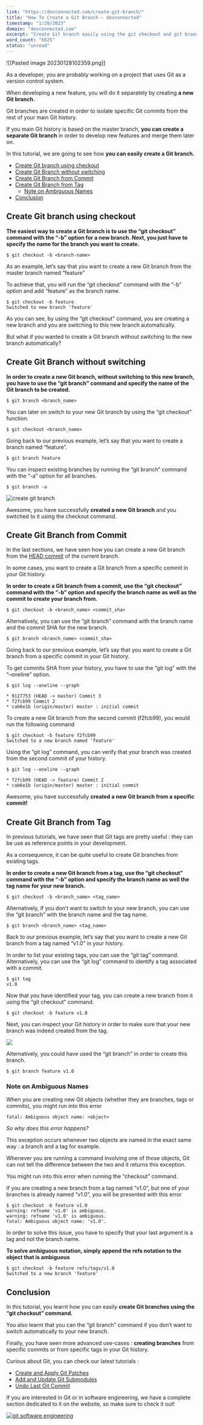 ```yaml
---
link: "https://devconnected.com/create-git-branch/"
title: "How To Create a Git Branch – devconnected"
timestamp: "1/28/2023"
domain: "devconnected.com"
excerpt: "Create Git branch easily using the git checkout and git branch commands to create your branch from branch, commit or tag."
word_count: "6625"
status: "unread"
---
```

![[Pasted image 20230128102359.png]]

As a developer, you are probably working on a project that uses Git as a version control system.

When developing a new feature, you will do it separately by creating **a new Git branch.**

Git branches are created in order to isolate specific Git commits from the rest of your main Git history.

If you main Git history is based on the master branch, **you can create a separate Git branch** in order to develop new features and merge them later on.

In this tutorial, we are going to see how **you can easily create a Git branch.**

-   [Create Git branch using checkout](#Create_Git_branch_using_checkout "Create Git branch using checkout")
-   [Create Git Branch without switching](#Create_Git_Branch_without_switching "Create Git Branch without switching")
-   [Create Git Branch from Commit](#Create_Git_Branch_from_Commit "Create Git Branch from Commit")
-   [Create Git Branch from Tag](#Create_Git_Branch_from_Tag "Create Git Branch from Tag")
    -   [Note on Ambiguous Names](#Note_on_Ambiguous_Names "Note on Ambiguous Names")
-   [Conclusion](#Conclusion "Conclusion")

## Create Git branch using checkout

**The easiest way to create a Git branch is to use the “git checkout” command with the “-b” option for a new branch. Next, you just have to specify the name for the branch you want to create.**

```
$ git checkout -b <branch-name>
```

As an example, let’s say that you want to create a new Git branch from the master branch named “feature”

To achieve that, you will run the “git checkout” command with the “-b” option and add “feature” as the branch name.

```
$ git checkout -b feature
Switched to new branch 'feature'
```

As you can see, by using the “git checkout” command, you are creating a new branch and you are switching to this new branch automatically.

But what if you wanted to create a Git branch without switching to the new branch automatically?

## Create Git Branch without switching

**In order to create a new Git branch, without switching to this new branch, you have to use the “git branch” command and specify the name of the Git branch to be created.**

```
$ git branch <branch_name>
```

You can later on switch to your new Git branch by using the “git checkout” function.

```
$ git checkout <branch_name>
```

Going back to our previous example, let’s say that you want to create a branch named “feature”.

```
$ git branch feature
```

You can inspect existing branches by running the “git branch” command with the “-a” option for all branches.

```
$ git branch -a
```

![create git branch](https://devconnected.com/wp-content/uploads/2019/12/create-branch.png)

Awesome, you have successfully **created a new Git branch** and you switched to it using the checkout command.

## Create Git Branch from Commit

In the last sections, we have seen how you can create a new Git branch from the [HEAD commit](https://stackoverflow.com/questions/2304087/what-is-head-in-git) of the current branch.

In some cases, you want to create a Git branch from a specific commit in your Git history.

**In order to create a Git branch from a commit, use the “git checkout” command with the “-b” option and specify the branch name as well as the commit to create your branch from.**

```
$ git checkout -b <branch_name> <commit_sha>
```

Alternatively, you can use the “git branch” command with the branch name and the commit SHA for the new branch.

```
$ git branch <branch_name> <commit_sha>
```

Going back to our previous example, let’s say that you want to create a Git branch from a specific commit in your Git history.

To get commits SHA from your history, you have to use the “git log” with the “–oneline” option.

```
$ git log --oneline --graph

* 9127753 (HEAD -> master) Commit 3
* f2fcb99 Commit 2
* cab6e1b (origin/master) master : initial commit
```

To create a new Git branch from the second commit (f2fcb99), you would run the following command

```
$ git checkout -b feature f2fcb99
Switched to a new branch named 'feature' 
```

Using the “git log” command, you can verify that your branch was created from the second commit of your history.

```
$ git log --oneline --graph

* f2fcb99 (HEAD -> feature) Commit 2
* cab6e1b (origin/master) master : initial commit
```

Awesome, you have successfully **created a new Git branch from a specific commit!**

## Create Git Branch from Tag

In previous tutorials, we have seen that Git tags are pretty useful : they can be use as reference points in your development.

As a consequence, it can be quite useful to create Git branches from existing tags.

**In order to create a new Git branch from a tag, use the “git checkout” command with the “-b” option and specify the branch name as well the tag name for your new branch.**

```
$ git checkout -b <branch_name> <tag_name>
```

Alternatively, if you don’t want to switch to your new branch, you can use the “git branch” with the branch name and the tag name.

```
$ git branch <branch_name> <tag_name>
```

Back to our previous example, let’s say that you want to create a new Git branch from a tag named “v1.0” in your history.

In order to list your existing tags, you can use the “git tag” command. Alternatively, you can use the “git log” command to identify a tag associated with a commit.

```
$ git tag
v1.0
```

Now that you have identified your tag, you can create a new branch from it using the “git checkout” command.

```
$ git checkout -b feature v1.0
```

Next, you can inspect your Git history in order to make sure that your new branch was indeed created from the tag.

![](https://devconnected.com/wp-content/uploads/2019/12/create-tag.png)

Alternatively, you could have used the “git branch” in order to create this branch.

```
$ git branch feature v1.0
```

### Note on Ambiguous Names

When you are creating new Git objects (whether they are branches, tags or commits), you might run into this error

```
fatal: Ambiguous object name: <object>
```

*So why does this error happens?*

This exception occurs whenever two objects are named in the exact same way : a branch and a tag for example.

Whenever you are running a command involving one of those objects, Git can not tell the difference between the two and it returns this exception.

You might run into this error when running the “checkout” command.

If you are creating a new branch from a tag named “v1.0”, but one of your branches is already named “v1.0”, you will be presented with this error

```
$ git checkout -b feature v1.0
warning: refname 'v1.0' is ambiguous.
warning: refname 'v1.0' is ambiguous.
fatal: Ambiguous object name: 'v1.0'.
```

In order to solve this issue, you have to specify that your last argument is a tag and not the branch name.

**To solve ambiguous notation, simply append the refs notation to the object that is ambiguous**

```
$ git checkout -b feature refs/tags/v1.0
Switched to a new branch 'feature'
```

## Conclusion

In this tutorial, you learnt how you can easily **create Git branches using the “git checkout” command.**

You also learnt that you can the “git branch” command if you don’t want to switch automatically to your new branch.

Finally, you have seen more advanced use-cases : **creating branches** from specific commits or from specific tags in your Git history.

Curious about Git, you can check our latest tutorials :

-   [Create and Apply Git Patches](https://devconnected.com/how-to-create-and-apply-git-patch-files/)
-   [Add and Update Git Submodules](https://devconnected.com/how-to-add-and-update-git-submodules/)
-   [Undo Last Git Commit](https://devconnected.com/how-to-undo-last-git-commit/)

If you are interested in Git or in software engineering, we have a complete section dedicated to it on the website, so make sure to check it out!

[![git software engineering](https://devconnected.com/wp-content/uploads/2019/10/featured-14.png)](https://devconnected.com/category/software-engineering/)